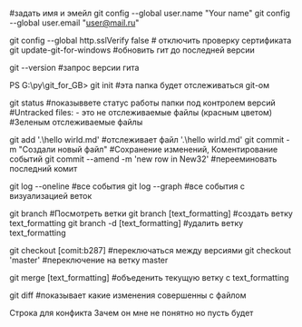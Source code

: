 #задать имя и эмейл 
git config --global user.name "Your name" 
git config --global user.email "user@mail.ru"

git config --global http.sslVerify false                # отключить проверку сертификата
git update-git-for-windows                              #обновить гит до последней версии


git --version                                           #запрос версии гита 

PS G:\py\git_for_GB> git init                           #эта папка будет отслеживаться git-ом 

git status                                              #показыввете статус работы папки под контролем версий
                                                        #Untracked files: - это не отслеживаемые файлы (красным цветом)
                                                        #Зеленым отслеживаемые файлы

git add '.\hello wirld.md'                              #отслеживает файл '.\hello wirld.md'
git commit -m "Создали новый файл"                      #Сохранение изменений, Коментирование событий
git commit --amend -m 'new row in New32'                #перееминовать последний комит

git log --oneline                                       #все события
git log --graph                                         #все события c визуализацией веток
   

git branch                                              #Посмотреть ветки
git branch [text_formatting]                            #создать ветку text_formatting
git branch -d [text_formatting]                         #удалить ветку text_formatting

git checkout [comit:b287]                               #переключаться между версиями
git checkout 'master'                                   #переключение на ветку master

git merge [text_formatting]                             #объеденить текущую ветку с text_formatting

git diff                                                #показывает какие изменения совершенны с файлом



Строка для конфикта 
Зачем он мне не понятно но пусть будет